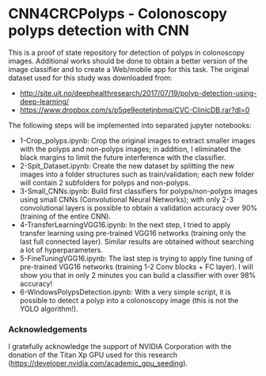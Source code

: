 # CNN4CRCPolyps - Colonoscopy polyps detection with CNN

This is a proof of state repository for detection of polyps in colonoscopy images. Additional works should be done to obtain a better version of the image classifier and to create a Web/mobile app for this task.
The original dataset used for this study was downloaded from:
* http://site.uit.no/deephealthresearch/2017/07/19/polyp-detection-using-deep-learning/
* https://www.dropbox.com/s/p5qe9eotetjnbmq/CVC-ClinicDB.rar?dl=0

The following steps will be implemented into separated jupyter notebooks:
* 1-Crop_polyps.ipynb: Crop the original images to extract smaller images with the polyps and non-polyps images; in addition, I eliminated the black margins to limit the future interference with the classifier.
* 2-Spit_Dataset.ipynb: Create the new dataset  by splitting the new images into a folder structures such as train/validation; each new folder will contain 2 subfolders for polyps and non-polyps.
* 3-Small_CNNs.ipynb: Build first classifiers for polyps/non-polyps images using small CNNs (Convolutional Neural Networks); with only 2-3 convolutional layers is possible to obtain a validation accuracy over 90% (training of the entire CNN).
* 4-TransferLearningVGG16.ipynb: In the next step, I tried to apply transfer learning using pre-trained VGG16 networks (training only the last full connected layer). Similar results are obtained without searching a lot of hyperparameters.
* 5-FineTuningVGG16.ipynb: The last step is trying to apply fine tuning of pre-trained VGG16 networks (training 1-2 Conv blocks + FC layer). I will show you that in only 2 minutes you can build a classifier with over 98% accuracy!
* 6-WindowsPolypsDetection.ipynb: With a very simple script, it is possible to detect a polyp into a colonoscopy image (this is not the YOLO algorithm!).

### Acknowledgements
I gratefully acknowledge the support of NVIDIA Corporation with the donation of the Titan Xp GPU used for this research (https://developer.nvidia.com/academic_gpu_seeding).
